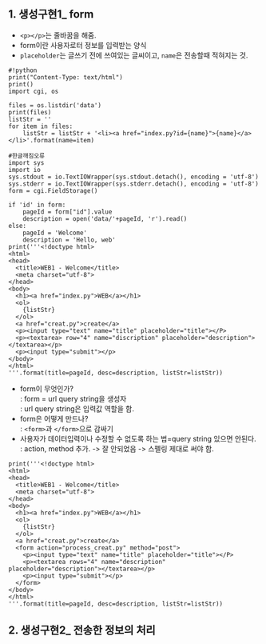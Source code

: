 ## 1. 생성구현1_ form <br>
+ `<p></p>`는 줄바꿈을 해줌. <br>
+ form이란 사용자로터 정보를 입력받는 양식 <br>
+ `placeholder`는 글쓰기 전에 쓰여있는 글씨이고, `name`은 전송할때 적혀지는 것. <br>

```
#!python
print("Content-Type: text/html")
print()
import cgi, os

files = os.listdir('data')
print(files)
listStr = ''
for item in files:
    listStr = listStr + '<li><a href="index.py?id={name}">{name}</a></li>'.format(name=item)

#한글깨짐오류        
import sys
import io
sys.stdout = io.TextIOWrapper(sys.stdout.detach(), encoding = 'utf-8')
sys.stderr = io.TextIOWrapper(sys.stderr.detach(), encoding = 'utf-8')
form = cgi.FieldStorage()

if 'id' in form:
    pageId = form["id"].value
    description = open('data/'+pageId, 'r').read()
else:
    pageId = 'Welcome'
    description = 'Hello, web'
print('''<!doctype html>
<html>
<head>
  <title>WEB1 - Welcome</title>
  <meta charset="utf-8">
</head>
<body>
  <h1><a href="index.py">WEB</a></h1>
  <ol>
    {listStr}
  </ol>
  <a href="creat.py">create</a>
  <p><input type="text" name="title" placeholder="title"></P> 
  <p><textarea> row="4" name="discription" placeholder="description"></textarea></p> 
  <p><input type="submit"></p> 
</body>
</html>
'''.format(title=pageId, desc=description, listStr=listStr))
```
+ form이 무엇인가? <br>
: form = url query string을 생성자 <br>
: url query string은 입력값 역할을 함. <br>
+ form은 어떻게 만드나? <br>
: `<form>`과 `</form>`으로 감싸기 <br>
+ 사용자가 데이터입력이나 수정할 수 없도록 하는 법=query string 있으면 안된다. <br>
: action, method 추가. -> 잘 안되었음 -> 스펠링 제대로 써야 함. <br>
```
print('''<!doctype html>
<html>
<head>
  <title>WEB1 - Welcome</title>
  <meta charset="utf-8">
</head>
<body>
  <h1><a href="index.py">WEB</a></h1>
  <ol>
    {listStr}
  </ol>
  <a href="creat.py">create</a>
  <form action="process_creat.py" method="post">
    <p><input type="text" name="title" placeholder="title"></P>
    <p><textarea rows="4" name="description" placeholder="description"></textarea></p>
    <p><input type="submit"></p>
  </form>
</body>
</html>
'''.format(title=pageId, desc=description, listStr=listStr))
```
## 2. 생성구현2_ 전송한 정보의 처리 <br>
